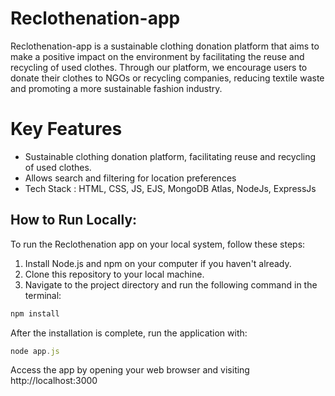 # Reclothenation-app
Reclothenation-app is a sustainable clothing donation platform that aims to make a positive impact on the environment by facilitating the reuse and recycling of used clothes. Through our platform, we encourage users to donate their clothes to NGOs or recycling companies, reducing textile waste and promoting a more sustainable fashion industry.

# Key Features
- Sustainable clothing donation platform, facilitating reuse and recycling of used clothes.
- Allows search and filtering for location preferences
- Tech Stack : HTML, CSS, JS, EJS, MongoDB Atlas, NodeJs, ExpressJs

## How to Run Locally:
To run the Reclothenation app on your local system, follow these steps:

1. Install Node.js and npm on your computer if you haven't already.
2. Clone this repository to your local machine.
3. Navigate to the project directory and run the following command in the terminal:

``` javascript
npm install
```
After the installation is complete, run the application with:
``` javascript
node app.js
```
Access the app by opening your web browser and visiting http://localhost:3000
